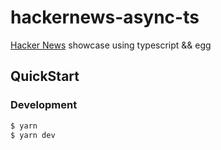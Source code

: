 # hackernews-async-ts

[Hacker News](https://news.ycombinator.com/) showcase using typescript && egg

## QuickStart

### Development

```bash
$ yarn
$ yarn dev
```
